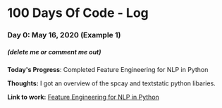 # 100 Days Of Code - Log

### Day 0: May 16, 2020 (Example 1)
##### (delete me or comment me out)

**Today's Progress**: Completed Feature Engineering for NLP in Python

**Thoughts:** I got an overview of the spcay and textstatic python libaries.

**Link to work:** [Feature Engineering for NLP in Python](https://twitter.com/s_srinjoy/status/1261556841173180417?s=20)
